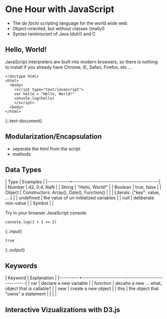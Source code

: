 ---
---

# One Hour with JavaScript

- The *de facto* scripting language for the world wide web
- Object-oriented, but without classes (really!) 
- Syntax reminiscent of Java (duh!) and C

## Hello, World!

JavaScript interpreters are built into modern browsers, so there is nothing to install if you already have Chrome, IE, Safari, Firefox, etc ...

~~~
<!doctype html>
<html>
  <body>
	<script type="text/javascript">
	var hello = "Hello, World!"
	console.log(hello)
	</script>
  <body>
</html>
~~~
{:.text-document}

## Modularization/Encapsulation

- seperate the html from the script
- methods

## Data Types

| Type      | Examples                                  |
|-----------+-------------------------------------------|
| Number    | 42, 0.4, NaN                              |
| String    | "Hello, World!"                           |
| Boolean   | true, false                               |
| Object    | Constructors: Array(), Date(), Function() |
|           | Literals: {"key": value, ... }            |
| undefined | the value of un-initialized variables     |
| null      | deliberate non-value                      |
| Symbol    |                                           |

Try in your browser JavaScript console.

~~~
console.log(1 + 1 == 2)
~~~
{:.input}

~~~
true
~~~
{:.output}

## Keywords

| Keyword  | Explanation                                      |
|----------+--------------------------------------------------|
| var      | declare a new variable                           |
| function | decalre a new ... what, object that is callable? |
| new      | create a new object                              |
| this     | the object that "owns" a statement               |
|          |                                                  |

## Interactive Vizualizations with D3.js


[//]: # " eat idea at http://mbostock.github.io/d3/talk/20111116/iris-splom.html "

[//]: # " https://developer.mozilla.org/en-US/docs/Web/JavaScript/A_re-introduction_to_JavaScript "
